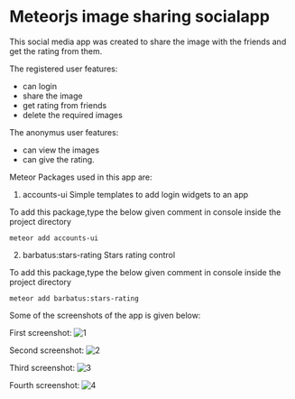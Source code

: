 # Meteorjs image sharing socialapp

This social media app was created to share the image with the friends and get the rating from them.

The registered user features: 

* can login 
* share the image
* get rating from friends
* delete the required images

The anonymus user features:

* can view the images
* can give the rating.

Meteor Packages used in this app are:

1. accounts-ui
Simple templates to add login widgets to an app

To add this package,type the below given comment in console inside the project directory

```
meteor add accounts-ui
```

2. barbatus:stars-rating
Stars rating control

To add this package,type the below given comment in console inside the project directory

```
meteor add barbatus:stars-rating
```

Some of the screenshots of the app is given below:

First screenshot:
![1](https://cloud.githubusercontent.com/assets/24657693/23849113/3e514b8e-0800-11e7-94b4-066b1f48dc0e.PNG)

Second screenshot:
![2](https://cloud.githubusercontent.com/assets/24657693/23849114/3e5d533e-0800-11e7-96c6-2a8ca3a4c15e.PNG)

Third screenshot:
![3](https://cloud.githubusercontent.com/assets/24657693/23849110/3e159260-0800-11e7-824c-5e795ea120cd.PNG)

Fourth screenshot:
![4](https://cloud.githubusercontent.com/assets/24657693/23849111/3e47f30e-0800-11e7-916a-eab92f184e99.PNG)





